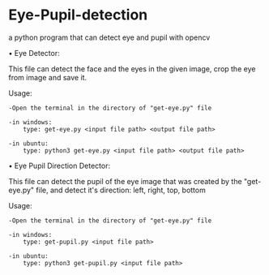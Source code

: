 # Eye-Pupil-detection
a python program that can detect eye and pupil with opencv



• Eye Detector:

This file can detect the face and the eyes in the given image, crop the eye from image and save it.

Usage:

    -Open the terminal in the directory of "get-eye.py" file
    
    -in windows:
        type: get-eye.py <input file path> <output file path>
        
    -in ubuntu:
        type: python3 get-eye.py <input file path> <output file path>
  
    
    
• Eye Pupil Direction Detector:

This file can detect the pupil of the eye image that was created by the "get-eye.py" file, and detect it's direction:
left, right, top, bottom

Usage:
    
    -Open the terminal in the directory of "get-eye.py" file
    
    -in windows:
        type: get-pupil.py <input file path>
        
    -in ubuntu:
        type: python3 get-pupil.py <input file path>
